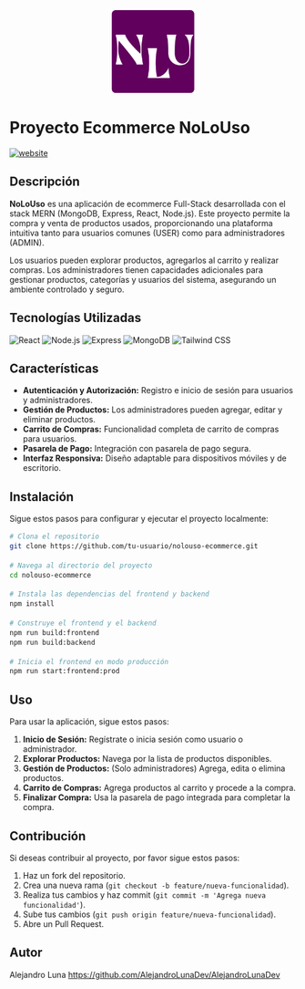 <div align="center">
    <img src="./public/nlufavicon.svg" height="150">
</div>

# Proyecto Ecommerce NoLoUso

[![website](https://img.shields.io/badge/Website-Up-brightgreen)](https://no-lo-uso-ecommerce.vercel.app/)

## Descripción

**NoLoUso** es una aplicación de ecommerce Full-Stack desarrollada con el stack MERN (MongoDB, Express, React, Node.js). Este proyecto permite la compra y venta de productos usados, proporcionando una plataforma intuitiva tanto para usuarios comunes (USER) como para administradores (ADMIN).

Los usuarios pueden explorar productos, agregarlos al carrito y realizar compras. Los administradores tienen capacidades adicionales para gestionar productos, categorías y usuarios del sistema, asegurando un ambiente controlado y seguro.
## Tecnologías Utilizadas

![React](https://img.shields.io/badge/React-20232A?style=for-the-badge&logo=react&logoColor=61DAFB) ![Node.js](https://img.shields.io/badge/Node.js-339933?style=for-the-badge&logo=nodedotjs&logoColor=white) ![Express](https://img.shields.io/badge/Express-000000?style=for-the-badge&logo=express&logoColor=white) ![MongoDB](https://img.shields.io/badge/MongoDB-4EA94B?style=for-the-badge&logo=mongodb&logoColor=white) ![Tailwind CSS](https://img.shields.io/badge/Tailwind_CSS-38B2AC?style=for-the-badge&logo=tailwind-css&logoColor=white)


## Características

- **Autenticación y Autorización:** Registro e inicio de sesión para usuarios y administradores.
- **Gestión de Productos:** Los administradores pueden agregar, editar y eliminar productos.
- **Carrito de Compras:** Funcionalidad completa de carrito de compras para usuarios.
- **Pasarela de Pago:** Integración con pasarela de pago segura.
- **Interfaz Responsiva:** Diseño adaptable para dispositivos móviles y de escritorio.

## Instalación

Sigue estos pasos para configurar y ejecutar el proyecto localmente:

```bash
# Clona el repositorio
git clone https://github.com/tu-usuario/nolouso-ecommerce.git

# Navega al directorio del proyecto
cd nolouso-ecommerce

# Instala las dependencias del frontend y backend
npm install

# Construye el frontend y el backend
npm run build:frontend
npm run build:backend

# Inicia el frontend en modo producción
npm run start:frontend:prod
```

## Uso

Para usar la aplicación, sigue estos pasos:

1. **Inicio de Sesión:** Regístrate o inicia sesión como usuario o administrador.
2. **Explorar Productos:** Navega por la lista de productos disponibles.
3. **Gestión de Productos:** (Solo administradores) Agrega, edita o elimina productos.
4. **Carrito de Compras:** Agrega productos al carrito y procede a la compra.
5. **Finalizar Compra:** Usa la pasarela de pago integrada para completar la compra.


## Contribución

Si deseas contribuir al proyecto, por favor sigue estos pasos:

1. Haz un fork del repositorio.
2. Crea una nueva rama (`git checkout -b feature/nueva-funcionalidad`).
3. Realiza tus cambios y haz commit (`git commit -m 'Agrega nueva funcionalidad'`).
4. Sube tus cambios (`git push origin feature/nueva-funcionalidad`).
5. Abre un Pull Request.

## Autor

Alejandro Luna https://github.com/AlejandroLunaDev/AlejandroLunaDev